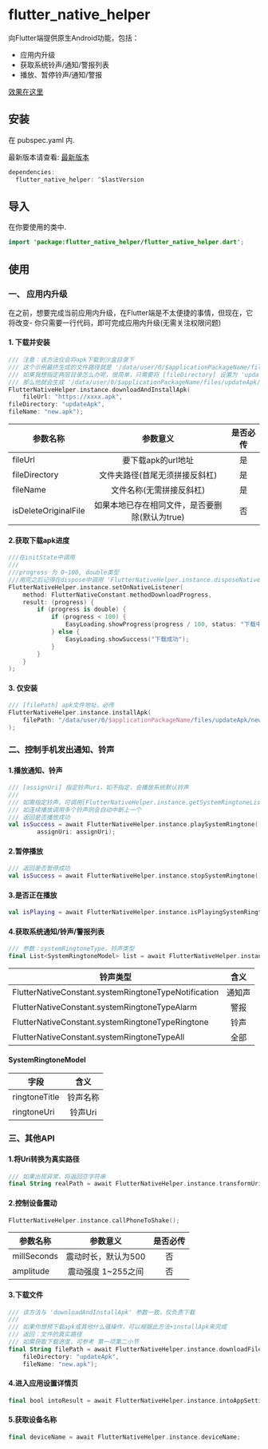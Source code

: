 # flutter_native_helper

向Flutter端提供原生Android功能，包括：

* 应用内升级
* 获取系统铃声/通知/警报列表
* 播放、暂停铃声/通知/警报

[效果在这里](https://github.com/gfslx999/flutter_native_helper/blob/master/example/README.md)

## 安装

在 pubspec.yaml 内.

最新版本请查看: [最新版本](https://pub.flutter-io.cn/packages/flutter_native_helper/install)

```kotlin
dependencies:
  flutter_native_helper: ^$lastVersion
```

## 导入

在你要使用的类中.

```kotlin
import 'package:flutter_native_helper/flutter_native_helper.dart';
```

## 使用

### 一、 应用内升级

在之前，想要完成当前应用内升级，在Flutter端是不太便捷的事情，但现在，它将改变- 你只需要一行代码，即可完成应用内升级(无需关注权限问题)

#### 1. 下载并安装

```kotlin
/// 注意：该方法仅会将apk下载到沙盒目录下
/// 这个示例最终生成的文件路径就是 '/data/user/0/$applicationPackageName/files/updateApk/new.apk'
/// 如果我想指定两层目录怎么办呢，很简单，只需要将 [fileDirectory] 设置为 'updateApk/second'
/// 那么他就会生成 '/data/user/0/$applicationPackageName/files/updateApk/second/new.apk'
FlutterNativeHelper.instance.downloadAndInstallApk(
    fileUrl: "https://xxxx.apk",
fileDirectory: "updateApk",
fileName: "new.apk");
```

| 参数名称 | 参数意义 | 是否必传 |
| ------ | :------: | :------: |
| fileUrl | 要下载apk的url地址 | 是 |
| fileDirectory | 文件夹路径(首尾无须拼接反斜杠) | 是 |
| fileName | 文件名称(无需拼接反斜杠) | 是 |
| isDeleteOriginalFile | 如果本地已存在相同文件，是否要删除(默认为true) | 否 |

#### 2.获取下载apk进度

```kotlin
///在initState中调用
///
///progress 为 0~100, double类型
///用完之后记得在dispose中调用 'FlutterNativeHelper.instance.disposeNativeListener();'
FlutterNativeHelper.instance.setOnNativeListener(
    method: FlutterNativeConstant.methodDownloadProgress,
    result: (progress) {
        if (progress is double) {
            if (progress < 100) {
                EasyLoading.showProgress(progress / 100, status: "下载中");
            } else {
                EasyLoading.showSuccess("下载成功");
            }
        }
    }
);
```

#### 3. 仅安装

```kotlin
/// [filePath] apk文件地址，必传
FlutterNativeHelper.instance.installApk(
    filePath: "/data/user/0/$applicationPackageName/files/updateApk/new.apk"
);
```

### 二、控制手机发出通知、铃声

#### 1.播放通知、铃声

```kotlin
/// [assignUri] 指定铃声uri，如不指定，会播放系统默认铃声
///
/// 如需指定铃声，可调用[FlutterNativeHelper.instance.getSystemRingtoneList]，选择心仪的铃声
/// 如连续播放调用多个铃声则会自动中断上一个
/// 返回是否播放成功
val isSuccess = await FlutterNativeHelper.instance.playSystemRingtone(
        assignUri: assignUri);
```

#### 2.暂停播放

```kotlin
/// 返回是否暂停成功
val isSuccess = await FlutterNativeHelper.instance.stopSystemRingtone();
```

#### 3.是否正在播放

```kotlin
val isPlaying = await FlutterNativeHelper.instance.isPlayingSystemRingtone();
 ```

#### 4.获取系统通知/铃声/警报列表
```kotlin
/// 参数：systemRingtoneType，铃声类型
final List<SystemRingtoneModel> list = await FlutterNativeHelper.instance.getSystemRingtoneList(FlutterNativeConstant.systemRingtoneTypeNotification);
 ```
| 铃声类型 | 含义 |
| ------ | :------: |
| FlutterNativeConstant.systemRingtoneTypeNotification | 通知声 |
| FlutterNativeConstant.systemRingtoneTypeAlarm | 警报 |
| FlutterNativeConstant.systemRingtoneTypeRingtone | 铃声 |
| FlutterNativeConstant.systemRingtoneTypeAll | 全部 |

#### SystemRingtoneModel

| 字段 | 含义 |
| ------ | :------: |
| ringtoneTitle | 铃声名称 |
| ringtoneUri | 铃声Uri |

### 三、其他API

#### 1.将Uri转换为真实路径

```kotlin
/// 如果出现异常，将返回空字符串
final String realPath = await FlutterNativeHelper.instance.transformUriToRealPath(String? targetUri);
```

#### 2.控制设备震动

```kotlin
FlutterNativeHelper.instance.callPhoneToShake();
```

| 参数名称 | 参数意义 | 是否必传 |
| ------ | :------: | :------: |
| millSeconds | 震动时长，默认为500 | 否 |
| amplitude | 震动强度 1~255之间 | 否 |

#### 3.下载文件

```kotlin
/// 该方法与 'downloadAndInstallApk' 参数一致，仅负责下载
/// 
/// 如果你想预下载apk或其他什么骚操作，可以根据此方法+installApk来完成
/// 返回：文件的真实路径
/// 如需获取下载进度，可参考 第一项第二小节
final String filePath = await FlutterNativeHelper.instance.downloadFile(fileUrl: "https://xxxx.apk",
    fileDirectory: "updateApk",
    fileName: "new.apk");
```

#### 4.进入应用设置详情页

```kotlin
final bool intoResult = await FlutterNativeHelper.instance.intoAppSettingDetail();
```

#### 5.获取设备名称

```kotlin
final deviceName = await FlutterNativeHelper.instance.deviceName;
```
